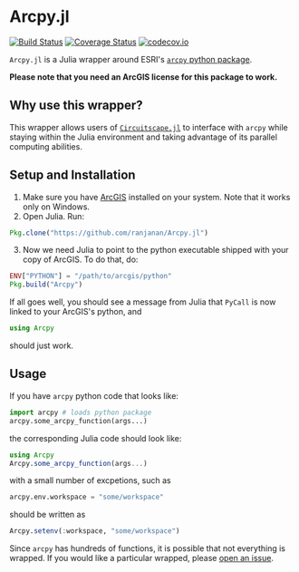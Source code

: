 # Arcpy.jl

[![Build Status](https://travis-ci.org/ranjanan/Arcpy.jl.svg?branch=master)](https://travis-ci.org/ranjanan/Arcpy.jl) [![Coverage Status](https://coveralls.io/repos/ranjanan/Arcpy.jl/badge.svg?branch=master&service=github)](https://coveralls.io/github/ranjanan/Arcpy.jl?branch=master) [![codecov.io](http://codecov.io/github/ranjanan/Arcpy.jl/coverage.svg?branch=master)](http://codecov.io/github/ranjanan/Arcpy.jl?branch=master)

`Arcpy.jl` is a Julia wrapper around ESRI's [`arcpy` python package](http://pro.arcgis.com/en/pro-app/arcpy/get-started/what-is-arcpy-.htm). 

**Please note that you need an ArcGIS license for this package to work.**

## Why use this wrapper?

This wrapper allows users of [`Circuitscape.jl`](https://github.com/Circuitscape/Circuitscape.jl) to interface
with `arcpy` while staying within the Julia environment and taking advantage of its parallel computing abilities. 

## Setup and Installation
1. Make sure you have [ArcGIS](http://arcgis.com) installed on your system. Note that it works only on Windows. 
2. Open Julia. Run: 
```julia
Pkg.clone("https://github.com/ranjanan/Arcpy.jl")
```
3. Now we need Julia to point to the python executable shipped with your copy of ArcGIS. To do that, do: 
```julia
ENV["PYTHON"] = "/path/to/arcgis/python"
Pkg.build("Arcpy")
```
If all goes well, you should see a message from Julia that `PyCall` is now linked to your ArcGIS's python, and 
```julia
using Arcpy
``` 
should just work. 

## Usage 

If you have `arcpy` python code that looks like: 
```python
import arcpy # loads python package
arcpy.some_arcpy_function(args...) 
```
the corresponding Julia code should look like: 
```julia
using Arcpy
Arcpy.some_arcpy_function(args...)
```
with a small number of excpetions, such as 
```python
arcpy.env.workspace = "some/workspace"
```
should be written as 
```julia
Arcpy.setenv(:workspace, "some/workspace")
```

Since `arcpy` has hundreds of functions, it is possible that not everything is wrapped. If you would like a particular wrapped, please [open an issue](https://github.com/ranjanan/Arcpy.jl/issues). 
